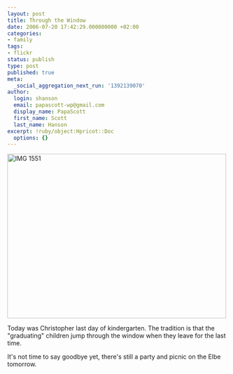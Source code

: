 ```yaml
---
layout: post
title: Through the Window
date: 2006-07-20 17:42:29.000000000 +02:00
categories:
- family
tags:
- flickr
status: publish
type: post
published: true
meta:
  _social_aggregation_next_run: '1392139070'
author:
  login: shanson
  email: papascott-wp@gmail.com
  display_name: PapaScott
  first_name: Scott
  last_name: Hanson
excerpt: !ruby/object:Hpricot::Doc
  options: {}
---
```

<p><a href="http://www.flickr.com/photos/papascott/194065139/" title="Photo Sharing"><img src="https://static.flickr.com/62/194065139_bc07006c40.jpg" width="500" height="375" alt="IMG 1551" /></a></p>
<p>Today was Christopher last day of kindergarten. The tradition is that the "graduating" children jump through the window when they leave for the last time.</p>
<p>It's not time to say goodbye yet, there's still a party and picnic on the Elbe tomorrow.</p>

